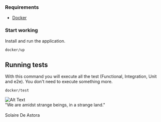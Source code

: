 ### Requirements
- [Docker](https://www.docker.com/)

### Start working
Install and run the application.
```sh
docker/up
```
## Running tests
With this command you will execute all the test (Functional, Integration, Unit and e2e). You don't need to execute something more.
```sh
docker/test
```
![Alt Text](https://64.media.tumblr.com/723987e60ebfffeb744f84fa92e52245/tumblr_neglojBBbo1sx56xso1_400.gif)
<br>
"We are amidst strange beings, in a strange land."
<br><br>
Solaire De Astora
